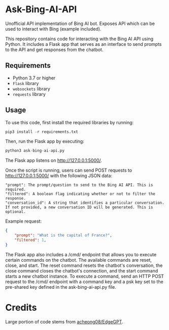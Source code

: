 # Ask-Bing-AI-API
Unofficial API implementation of Bing AI bot. Exposes API which can be used to interact with Bing (example included).

This repository contains code for interacting with the Bing AI API using Python. It includes a Flask app that serves as an interface to send prompts to the API and get responses from the chatbot. 

## Requirements
- Python 3.7 or higher
- `Flask` library
- `websockets` library
- `requests` library

## Usage

To use this code, first install the required libraries by running:

```python
pip3 install -r requirements.txt
```

Then, run the Flask app by executing:

```python
python3 ask-bing-ai-api.py
```

The Flask app listens on http://127.0.0.1:5000/.

Once the script is running, users can send POST requests to http://127.0.0.1:5000/ with the following JSON data:

    "prompt": The prompt/question to send to the Bing AI API. This is required.
    "filtered": A boolean flag indicating whether or not to filter the response.
    "conversation_id": A string that identifies a particular conversation. If not provided, a new conversation ID will be generated. This is optional.

Example request:

```json
{
    "prompt": "What is the capital of France?",
    "filtered": 1,
}
```

The Flask app also includes a /cmd/ endpoint that allows you to execute certain commands on the chatbot. The available commands are reset, close, and start. The reset command resets the chatbot's conversation, the close command closes the chatbot's connection, and the start command starts a new chatbot instance. To execute a command, send an HTTP POST request to the /cmd/ endpoint with a command key and a psk key set to the pre-shared key defined in the ask-bing-ai-api.py file.

# Credits

Large portion of code stems from [acheong08/EdgeGPT](https://github.com/acheong08/EdgeGPT).
